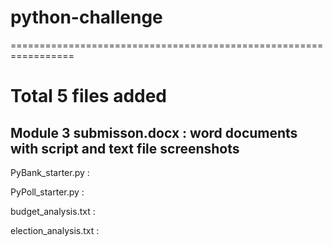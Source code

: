 # python-challenge
=================================================================

Total 5 files added
=====================
Module 3 submisson.docx  : word documents with script and text file screenshots
----------------------------
PyBank_starter.py        :

PyPoll_starter.py        :

budget_analysis.txt      :

election_analysis.txt    :
